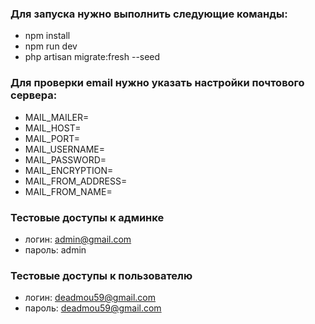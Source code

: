 ### Для запуска нужно выполнить следующие команды:

- npm install
- npm run dev
- php artisan migrate:fresh --seed

### Для проверки email нужно указать настройки почтового сервера:
- MAIL_MAILER=
- MAIL_HOST=
- MAIL_PORT=
- MAIL_USERNAME=
- MAIL_PASSWORD=
- MAIL_ENCRYPTION=
- MAIL_FROM_ADDRESS=
- MAIL_FROM_NAME=

### Тестовые доступы к админке
- логин: admin@gmail.com
- пароль: admin

### Тестовые доступы к пользователю
- логин: deadmou59@gmail.com
- пароль: deadmou59@gmail.com